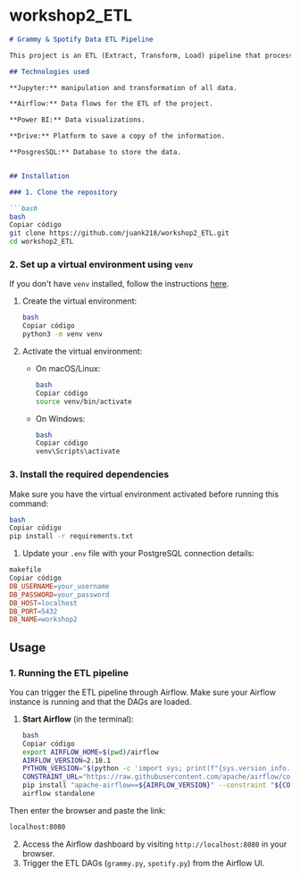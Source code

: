 # workshop2_ETL

```markdown
# Grammy & Spotify Data ETL Pipeline

This project is an ETL (Extract, Transform, Load) pipeline that processes data related to Grammy Awards and Spotify tracks. The project is developed using Python and `pandas` for data manipulation, with data being stored in a PostgreSQL database. The project also includes DAGs managed by Apache Airflow to automate the ETL process.

## Technologies used

**Jupyter:** manipulation and transformation of all data.

**Airflow:** Data flows for the ETL of the project.

**Power BI:** Data visualizations.

**Drive:** Platform to save a copy of the information.

**PosgresSQL:** Database to store the data.


## Installation

### 1. Clone the repository

```bash
bash
Copiar código
git clone https://github.com/juank218/workshop2_ETL.git
cd workshop2_ETL

```

### 2. Set up a virtual environment using `venv`

If you don't have `venv` installed, follow the instructions [here](https://docs.python.org/3/library/venv.html).

1. Create the virtual environment:
    
    ```bash
    bash
    Copiar código
    python3 -m venv venv
    
    ```
    
2. Activate the virtual environment:
    - On macOS/Linux:
        
        ```bash
        bash
        Copiar código
        source venv/bin/activate
        
        ```
        
    - On Windows:
        
        ```bash
        bash
        Copiar código
        venv\Scripts\activate
        
        ```
        

### 3. Install the required dependencies

Make sure you have the virtual environment activated before running this command:

```bash
bash
Copiar código
pip install -r requirements.txt

```



1. Update your `.env` file with your PostgreSQL connection details:

```makefile
makefile
Copiar código
DB_USERNAME=your_username
DB_PASSWORD=your_password
DB_HOST=localhost
DB_PORT=5432
DB_NAME=workshop2

```

## Usage

### 1. Running the ETL pipeline

You can trigger the ETL pipeline through Airflow. Make sure your Airflow instance is running and that the DAGs are loaded.

1. **Start Airflow** (in the terminal):
    
    ```bash
    bash
    Copiar código
    export AIRFLOW_HOME=$(pwd)/airflow
    AIRFLOW_VERSION=2.10.1
    PYTHON_VERSION="$(python -c 'import sys; print(f"{sys.version_info.major}.{sys.version_info.minor}")')"
    CONSTRAINT_URL="https://raw.githubusercontent.com/apache/airflow/constraints-${AIRFLOW_VERSION}/constraints-${PYTHON_VERSION}.txt"
    pip install "apache-airflow==${AIRFLOW_VERSION}" --constraint "${CONSTRAINT_URL}"
    airflow standalone
    ```

Then enter the browser and paste the link:

```bash
localhost:8080
```

2. Access the Airflow dashboard by visiting `http://localhost:8080` in your browser.
3. Trigger the ETL DAGs (`grammy.py`, `spotify.py`) from the Airflow UI.
